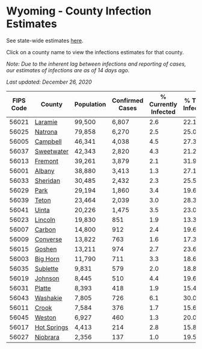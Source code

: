 # Wyoming - County Infection Estimates

See state-wide estimates [here](/infections/us-wy).

Click on a county name to view the infections estimates for that county.

*Note: Due to the inherent lag between infections and reporting of cases, our estimates of infections are as of 14 days ago.*

*Last updated: December 26, 2020*

|   FIPS Code |                     County |   Population |   Confirmed Cases |   % Currently Infected |   % Total Infected |
|-------------|----------------------------|--------------|-------------------|------------------------|--------------------|
|       56021 |         [Laramie](laramie) |       99,500 |             6,807 |                    2.6 |               22.1 |
|       56025 |         [Natrona](natrona) |       79,858 |             6,270 |                    2.5 |               25.0 |
|       56005 |       [Campbell](campbell) |       46,341 |             4,038 |                    4.5 |               27.3 |
|       56037 |   [Sweetwater](sweetwater) |       42,343 |             2,820 |                    4.3 |               21.2 |
|       56013 |         [Fremont](fremont) |       39,261 |             3,879 |                    2.1 |               31.9 |
|       56001 |           [Albany](albany) |       38,880 |             3,413 |                    1.3 |               27.1 |
|       56033 |       [Sheridan](sheridan) |       30,485 |             2,432 |                    2.3 |               25.5 |
|       56029 |               [Park](park) |       29,194 |             1,860 |                    3.4 |               19.6 |
|       56039 |             [Teton](teton) |       23,464 |             2,039 |                    3.0 |               28.3 |
|       56041 |             [Uinta](uinta) |       20,226 |             1,475 |                    3.5 |               23.0 |
|       56023 |         [Lincoln](lincoln) |       19,830 |               851 |                    1.9 |               13.3 |
|       56007 |           [Carbon](carbon) |       14,800 |               912 |                    2.4 |               19.6 |
|       56009 |       [Converse](converse) |       13,822 |               763 |                    1.6 |               17.3 |
|       56015 |           [Goshen](goshen) |       13,211 |               974 |                    2.7 |               23.6 |
|       56003 |       [Big Horn](big-horn) |       11,790 |               711 |                    3.3 |               18.6 |
|       56035 |       [Sublette](sublette) |        9,831 |               579 |                    2.0 |               18.8 |
|       56019 |         [Johnson](johnson) |        8,445 |               510 |                    4.4 |               19.6 |
|       56031 |           [Platte](platte) |        8,393 |               418 |                    1.9 |               15.4 |
|       56043 |       [Washakie](washakie) |        7,805 |               726 |                    6.1 |               30.0 |
|       56011 |             [Crook](crook) |        7,584 |               376 |                    1.7 |               15.6 |
|       56045 |           [Weston](weston) |        6,927 |               460 |                    1.3 |               20.0 |
|       56017 | [Hot Springs](hot-springs) |        4,413 |               214 |                    2.8 |               15.8 |
|       56027 |       [Niobrara](niobrara) |        2,356 |               137 |                    1.0 |               19.5 |